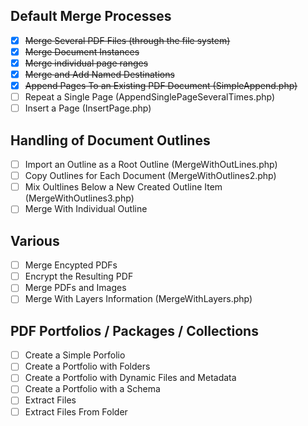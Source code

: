 
## Default Merge Processes
- [x] ~~Merge Several PDF Files (through the file system)~~
- [x] ~~Merge Document Instances~~
- [x] ~~Merge individual page ranges~~
- [x] ~~Merge and Add Named Destinations~~
- [x] ~~Append Pages To an Existing PDF Document (SimpleAppend.php)~~
- [ ] Repeat a Single Page (AppendSinglePageSeveralTimes.php)
- [ ] Insert a Page (InsertPage.php)

## Handling of Document Outlines
- [ ] Import an Outline as a Root Outline (MergeWithOutLines.php)
- [ ] Copy Outlines for Each Document (MergeWithOutlines2.php)
- [ ] Mix Oultlines Below a New Created Outline Item (MergeWithOutlines3.php)
- [ ] Merge With Individual Outline

## Various
- [ ] Merge Encypted PDFs
- [ ] Encrypt the Resulting PDF
- [ ] Merge PDFs and Images
- [ ] Merge With Layers Information (MergeWithLayers.php)

## PDF Portfolios / Packages / Collections
- [ ] Create a Simple Porfolio
- [ ] Create a Portfolio with Folders
- [ ] Create a Portfolio with Dynamic Files and Metadata
- [ ] Create a Portfolio with a Schema
- [ ] Extract Files
- [ ] Extract Files From Folder
